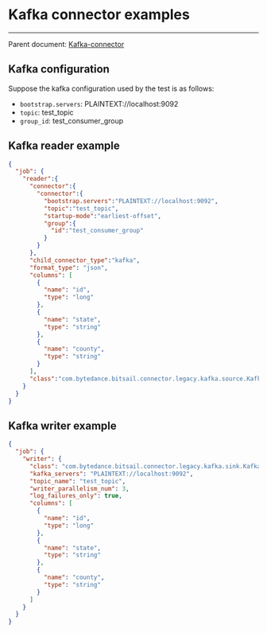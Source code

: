 # Kafka connector examples

-----

Parent document: [Kafka-connector](./kafka.md)

## Kafka configuration

Suppose the kafka configuration used by the test is as follows:

- `bootstrap.servers`: PLAINTEXT://localhost:9092
- `topic`: test_topic
- `group_id`: test_consumer_group

## Kafka reader example

```json
{
  "job": {
    "reader":{
      "connector":{
        "connector":{
          "bootstrap.servers":"PLAINTEXT://localhost:9092",
          "topic":"test_topic",
          "startup-mode":"earliest-offset",
          "group":{
            "id":"test_consumer_group"
          }
        }
      },
      "child_connector_type":"kafka",
      "format_type": "json",
      "columns": [
        {
          "name": "id",
          "type": "long"
        },
        {
          "name": "state",
          "type": "string"
        },
        {
          "name": "county",
          "type": "string"
        }
      ],
      "class":"com.bytedance.bitsail.connector.legacy.kafka.source.KafkaSourceFunctionDAGBuilder"
    }
  }
}
```

## Kafka writer example

```json
{
  "job": {
    "writer": {
      "class": "com.bytedance.bitsail.connector.legacy.kafka.sink.KafkaOutputFormat",
      "kafka_servers": "PLAINTEXT://localhost:9092",
      "topic_name": "test_topic",
      "writer_parallelism_num": 3,
      "log_failures_only": true,
      "columns": [
        {
          "name": "id",
          "type": "long"
        },
        {
          "name": "state",
          "type": "string"
        },
        {
          "name": "county",
          "type": "string"
        }
      ]
    }
  }
}
```

